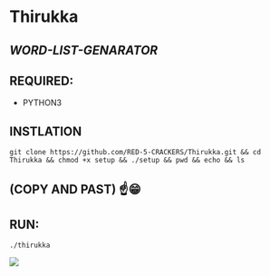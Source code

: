 # Thirukka

## *WORD-LIST-GENARATOR*

## REQUIRED:
* PYTHON3

## INSTLATION

```git clone https://github.com/RED-5-CRACKERS/Thirukka.git && cd Thirukka && chmod +x setup && ./setup && pwd && echo && ls ```
## (COPY AND PAST) ☝️😁




## RUN:
``` ./thirukka ```

<img src=".thirukka.jpg" />

